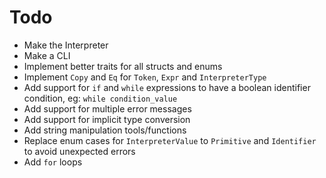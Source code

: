 # Todo

- Make the Interpreter
- Make a CLI
- Implement better traits for all structs and enums
- Implement `Copy` and `Eq` for `Token`, `Expr` and `InterpreterType`
- Add support for `if` and `while` expressions to have a boolean identifier condition, eg: `while condition_value`
- Add support for multiple error messages
- Add support for implicit type conversion
- Add string manipulation tools/functions
- Replace enum cases for `InterpreterValue` to `Primitive` and `Identifier` to avoid unexpected errors
- Add `for` loops
